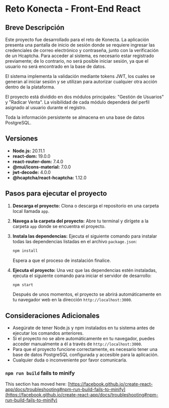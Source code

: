 
# Reto Konecta - Front-End React

## Breve Descripción

Este proyecto fue desarrollado para el reto de Konecta. La aplicación presenta una pantalla de inicio de sesión donde se requiere ingresar las credenciales de correo electrónico y contraseña, junto con la verificación de un Hcaptcha. Para acceder al sistema, es necesario estar registrado previamente; de lo contrario, no será posible iniciar sesión, ya que el usuario no será encontrado en la base de datos.

El sistema implementa la validación mediante tokens JWT, los cuales se generan al iniciar sesión y se utilizan para autorizar cualquier otra acción dentro de la plataforma.

El proyecto está dividido en dos módulos principales: "Gestión de Usuarios" y "Radicar Venta". La visibilidad de cada módulo dependerá del perfil asignado al usuario durante el registro.

Toda la información persistente se almacena en una base de datos PostgreSQL.

## Versiones

* **Node.js:** 20.11.1
* **react-dom:** 19.0.0
* **react-router-dom:** 7.4.0
* **@mui/icons-material:** 7.0.0
* **jwt-decode:** 4.0.0
* **@hcaptcha/react-hcaptcha:** 1.12.0

## Pasos para ejecutar el proyecto

1.  **Descarga el proyecto:** Clona o descarga el repositorio en una carpeta local llamada `app`.
2.  **Navega a la carpeta del proyecto:** Abre tu terminal y dirígete a la carpeta `app` donde se encuentra el proyecto.
3.  **Instala las dependencias:** Ejecuta el siguiente comando para instalar todas las dependencias listadas en el archivo `package.json`:

    ```bash
    npm install
    ```

    Espera a que el proceso de instalación finalice.
4.  **Ejecuta el proyecto:** Una vez que las dependencias estén instaladas, ejecuta el siguiente comando para iniciar el servidor de desarrollo:

    ```bash
    npm start
    ```

    Después de unos momentos, el proyecto se abrirá automáticamente en tu navegador web en la dirección `http://localhost:3000`.

## Consideraciones Adicionales

* Asegúrate de tener Node.js y npm instalados en tu sistema antes de ejecutar los comandos anteriores.
* Si el proyecto no se abre automáticamente en tu navegador, puedes acceder manualmente a él a través de `http://localhost:3000`.
* Para que el proyecto funcione correctamente, es necesario tener una base de datos PostgreSQL configurada y accesible para la aplicación.
* Cualquier duda o inconveniente por favor comunicarla.


### `npm run build` fails to minify

This section has moved here: [https://facebook.github.io/create-react-app/docs/troubleshooting#npm-run-build-fails-to-minify](https://facebook.github.io/create-react-app/docs/troubleshooting#npm-run-build-fails-to-minify)
